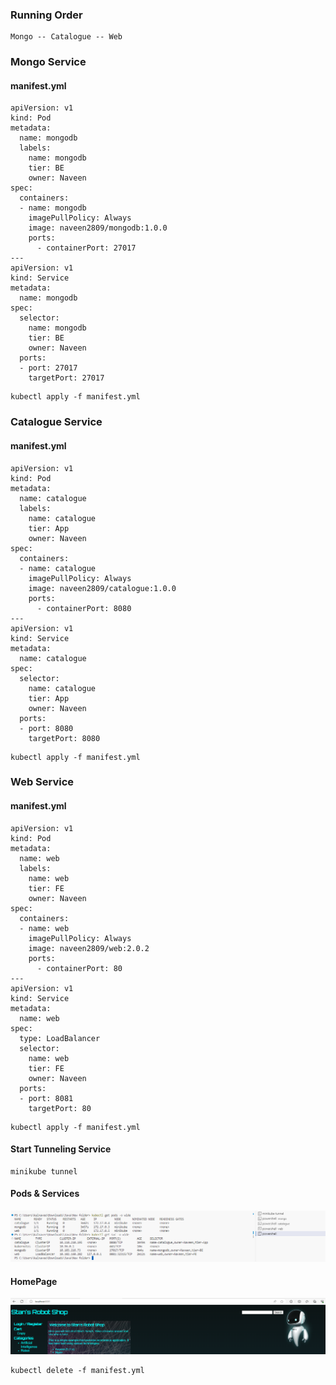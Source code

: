 ### Running Order 
```
Mongo -- Catalogue -- Web
```
### Mongo Service
#### manifest.yml
```
apiVersion: v1
kind: Pod
metadata:
  name: mongodb
  labels:
    name: mongodb
    tier: BE
    owner: Naveen
spec:
  containers:
  - name: mongodb
    imagePullPolicy: Always
    image: naveen2809/mongodb:1.0.0
    ports:
      - containerPort: 27017
---
apiVersion: v1
kind: Service
metadata:
  name: mongodb
spec:
  selector:
    name: mongodb
    tier: BE
    owner: Naveen
  ports:
  - port: 27017
    targetPort: 27017
```
```
kubectl apply -f manifest.yml
```
### Catalogue Service
#### manifest.yml
```
apiVersion: v1
kind: Pod
metadata:
  name: catalogue
  labels:
    name: catalogue
    tier: App
    owner: Naveen
spec:
  containers:
  - name: catalogue
    imagePullPolicy: Always
    image: naveen2809/catalogue:1.0.0
    ports:
      - containerPort: 8080
---
apiVersion: v1
kind: Service
metadata:
  name: catalogue
spec:
  selector:
    name: catalogue
    tier: App
    owner: Naveen
  ports:
  - port: 8080
    targetPort: 8080
```
```
kubectl apply -f manifest.yml
```
### Web Service
#### manifest.yml
```
apiVersion: v1
kind: Pod
metadata:
  name: web
  labels:
    name: web
    tier: FE
    owner: Naveen
spec:
  containers:
  - name: web
    imagePullPolicy: Always
    image: naveen2809/web:2.0.2
    ports:
      - containerPort: 80
---
apiVersion: v1
kind: Service
metadata:
  name: web
spec:
  type: LoadBalancer
  selector:
    name: web
    tier: FE
    owner: Naveen
  ports:
  - port: 8081
    targetPort: 80
```
```
kubectl apply -f manifest.yml
```
#### Start Tunneling Service
```
minikube tunnel
```
#### Pods & Services
![image](Pods-Svc.png)
#### HomePage
![image](HomePage.png)
```
kubectl delete -f manifest.yml
```